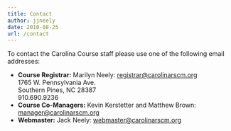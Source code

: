 ```yaml
---
title: Contact
author: jjneely
date: 2010-08-25
url: /contact
---
```

To contact the Carolina Course staff please use one of the following email addresses:

  * **Course Registrar:** Marilyn Neely: <registrar@carolinarscm.org> <br />
    1765 W. Pennsylvania Ave. <br />
    Southern Pines, NC 28387 <br />
    910.690.9236
  * **Course Co-Managers:** Kevin Kerstetter and Matthew Brown: <manager@carolinarscm.org>
  * **Webmaster:** Jack Neely: <webmaster@carolinarscm.org>
